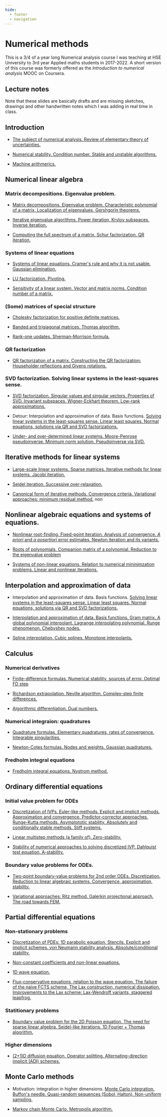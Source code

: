 ```yaml
---
hide:
  - footer
  - navigation
---
```


# Numerical methods

This is a 3/4 of a year long Numerical analysis course I was teaching at HSE University 
to 3rd year Applied maths students in 2017-2022. A short version of this course 
was formerly offered as the _Introduction to numerical analysis_ MOOC on Coursera.

## Lecture notes

Note that these slides are basically drafts and are missing sketches, drawings and
other handwritten notes which I was adding in real time in class. 


## Introduction

- [The subject of numerical analysis. Review of elementary theory of uncertainties.](../assets/num_meth/intro/uncertainties.pdf)

- [Numerical stability. Condition number. Stable and unstable algorithms. ](../assets/num_meth/intro/stability.pdf)

- [Machine arithmerics.](../assets/num_meth/intro/machine_arithmetics.pdf)


## Numerical linear algebra
    
### Matrix decompositions. Eigenvalue problem.

- [Matrix decompositions. Eigenvalue problem. Characteristic polynomial of a matrix. Localization of eigenvalues, Gershgorin theorems.](../assets/num_meth/eigenvalues/eigv_intro.pdf)

- [Iterative eigenvalue algorithms. Power iteration, Krylov subspaces. Inverse iteration.](../assets/num_meth/eigenvalues/power_iteration.pdf)

- [Computing the full spectrum of a matrix. Schur factorization. QR iteration.](../assets/num_meth/eigenvalues/QR_iteration.pdf)


### Systems of linear equations

- [Systems of linear equations. Cramer's rule and why it is not usable. Gaussian elimination.](../assets/num_meth/linalg/gauss.pdf)

- [LU factorization. Pivoting.](../assets/num_meth/linalg/lu.pdf)

- [Sensitivity of a linear system. Vector and matrix norms. Condition number of a matrix.](../assets/num_meth/linalg/m_v_norms.pdf)


### (Some) matrices of special structure

- [Cholesky factorization for positive definite matrices.](../assets/num_meth/linalg/cholesky.pdf)

- [Banded and trigiagonal matrices. Thomas algorithm.](../assets/num_meth/linalg/tridiag.pdf)

- [Rank-one updates. Sherman-Morrison formula.](../assets/num_meth/linalg/SM.pdf)


### QR factorization

- [QR factorization of a matrix. Constructing the QR factorization: Householder reflections and Givens rotations.](../assets/num_meth/linalg/qr.pdf)


### SVD factorization. Solving linear systems in the least-squares sense.

- [SVD factorization. Singular values and singular vectors. Properties of SVD. Invariant subspaces. Wigner-Eckhart theorem. Low-rank approximations.](../assets/num_meth/linalg/svd.pdf)

- Detour: Interpolation and approximation of data. Basis functions. [Solving linear systems in the least-squares sense. Linear least squares. Normal equations, solutions via QR and SVD factorizations.](../assets/num_meth/approx_interp/approx_interp.pdf)

- [Under- and over-determined linear systems. Moore-Penrose pseudoinverse. Minimum norm solution. Pseudoinverse via SVD.](../assets/num_meth/linalg/pinv.pdf)


## Iterative methods for linear systems

- [Large-scale linear systems. Sparse matrices. Iterative methods for linear systems. Jacobi iteration.](../assets/num_meth/linalg_iterative/simple_iteration_Jacobi.pdf)

- [Seidel iteration. Successive over-relaxation.](../assets/num_meth/linalg_iterative/Seidel_SOR.pdf)

- [Canonical form of iterative methods. Convergence criteria. Variational approaches: minimum residual method.](../assets/num_meth/linalg_iterative/iterative_linalg_3.pdf)
non


## Nonlinear algebraic equations and systems of equations.

- [Nonlinear root-finding. Fixed-point iteration. Analysis of convergence. _A priori_ and _a posertiori_ error estimates. Newton iteration and its variants.](../assets/num_meth/nonlinear_eq/nonlinear_eq.pdf)

- [Roots of polynomials. Companion matrix of a polynomial. Reduction to the eigenvalue problem](../assets/num_meth/nonlinear_eq/polynomials_companion_matrix.pdf)

- [Systems of non-linear equations. Relation to numerical mininimzation problems. Linear and nonlinear iterations.](../assets/num_meth/nonlinear_eq/systems_of_nonlinear_equations.pdf)


## Interpolation and approximation of data

- Interpolation and approximation of data. Basis functions. [Solving linear systems in the least-squares sense. Linear least squares. Normal equations, solutions via QR and SVD factorizations.](../assets/num_meth/approx_interp/approx_interp.pdf)

- [Interpolation and approximation of data. Basis functions. Gram matrix. A global polynomial interpolant. Lagrange interpolating polynomial. Runge phenomenon. Chebyshev nodes.](../assets/num_meth/approx_interp/approx_interp_2.pdf)

- [Spline interpolation. Cubic splines. Monotone interpolants.](../assets/num_meth/approx_interp/interp_splines.pdf)


## Calculus

### Numerical derivatives

- [Finite-difference formulas. Numerical stability, sources of error. Optimal FD step](../assets/num_meth/derivatives/derivatives.pdf)

- [Richardson extrapolation. Neville algorithm. Complex-step finite differences.](../assets/num_meth/derivatives/derivatives_2.pdf)
- [Algorithmic differentiation. Dual numbers.](../assets/num_meth/derivatives/derivatives_algo.pdf)

### Numerical integraion: quadratures

- [Quadrature formulas. Elementary quadratures, rates of convergence. Integrable singularities.](../assets/num_meth/integrals/integrals.pdf)

- [Newton-Cotes formulas. Nodes and weights. Gaussian quadratures.](../assets/num_meth/integrals/integrals_2.pdf)


### Fredholm integral equations

- [Fredholm integral equations. Nystrom method.](../assets/num_meth/fredholm/fredholm_equations.slides.html)


## Ordinary differential equations

### Initial value problem for ODEs

- [Discretization of IVPs. Euler-like methods. Explicit and implicit methods. Approximation and convergence. Predictor-corrector approaches, Runge-Kutta methods. Asymptototic stability. Absolutely and conditionally stable methods. Stiff systems.](../assets/num_meth/ode_ivp/ode_ivp.pdf)

- [Linear multistep methods (a family of). Zero-stability.](../assets/num_meth/ode_ivp/ode_ivp_2.pdf)

- [Stability of numerical approaches to solving discretized IVP. Dahlquist test equation. A-stability.](../assets/num_meth/ode_ivp/ode_ivp_3.pdf)


### Boundary value problems for ODEs.

- [Two-point boundary-value problems for 2nd order ODEs. Discretization. Reduction to linear algebraic systems. Convergence, approximation, stability.](../assets/num_meth/ode_bvp/bvp.pdf)

- [Variational approaches: Ritz method. Galerkin projectional approach. The road towards FEM.](../assets/num_meth/ode_bvp/bvp_proj.pdf)


## Partial differential equations

### Non-stationary problems

- [Discretization of PDEs: 1D parabolic equation. Stencils. Explicit and implicit schemes. von Neumann stability analysis. Absolute/conditional stability.](../assets/num_meth/pde/1D_parabolic.pdf)

- [Non-constant coefficients and non-linear equations.](../assets/num_meth/pde/nonlin.pdf)

- [1D wave equation.](../assets/num_meth/pde/1D_wave_eq.pdf)

- [Flux-conservative equations, relation to the wave equation. The failure of the naive FCTS scheme, The Lax construction, numerical dissipation. Improvements to the Lax scheme: Lax-Wendroff variants, staggered leapfrog.](../assets/num_meth/pde/2D_Poisson.pdf)


### Statitionary problems

- [Boundary value problem for the 2D Poisson equation. The need for sparse linear algebra. Seidel-like iterations. 1D Fourier + Thomas algorithm.](../assets/num_meth/pde/flux_conservative_eq.pdf)


### Higher dimensions

- [(2+1)D diffusion equation. Operator splitting. Alternating-direction implicit (ADI) schemes.](../assets/num_meth/pde/multidim_adi.pdf)


## Monte Carlo methods

- Motivation: integration in higher dimensions. [Monte Carlo integration. Buffon's needle. Quasi-random sequences (Sobol, Halton). Non-uniform sampling.](../assets/num_meth/mc/highD_integrals_and_MC.slides.html)

- [Markov chain Monte Carlo. Metropolis algorithm.](../assets/num_meth/mc/MCMC.slides.html)




